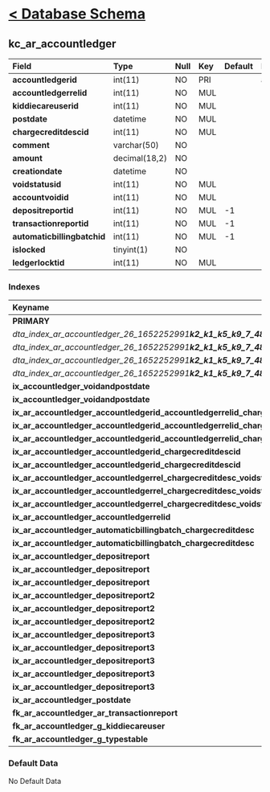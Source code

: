 # [< Database Schema](DatabaseSchema.md) #

## kc\_ar\_accountledger ##
| **Field** | Type | Null | Key | Default | Extra | Comment |
|:----------|:-----|:-----|:----|:--------|:------|:--------|
| **accountledgerid** | int(11) | NO | PRI |  | auto\_increment |  |
| **accountledgerrelid** | int(11) | NO | MUL |  |  |  |
| **kiddiecareuserid** | int(11) | NO | MUL |  |  |  |
| **postdate** | datetime | NO | MUL |  |  |  |
| **chargecreditdescid** | int(11) | NO | MUL |  |  |  |
| **comment** | varchar(50) | NO |  |  |  |  |
| **amount** | decimal(18,2) | NO |  |  |  |  |
| **creationdate** | datetime | NO |  |  |  |  |
| **voidstatusid** | int(11) | NO | MUL |  |  |  |
| **accountvoidid** | int(11) | NO | MUL |  |  |  |
| **depositreportid** | int(11) | NO | MUL | -1 |  |  |
| **transactionreportid** | int(11) | NO | MUL | -1 |  |  |
| **automaticbillingbatchid** | int(11) | NO | MUL | -1 |  |  |
| **islocked** | tinyint(1) | NO |  |  |  |  |
| **ledgerlocktid** | int(11) | NO | MUL |  |  |  |


### Indexes ###
| **Keyname** | Type | Unique | Packed | Column | Seq | Cardinality | Collation | Null | Comment |
|:------------|:-----|:-------|:-------|:-------|:----|:------------|:----------|:-----|:--------|
| **PRIMARY** | 0 | 0 | 0 | accountledgerid | 1 | 0 | A | 0 | 0 |
| __dta\_index\_ar\_accountledger\_26\_1652252991_**k2\_k1\_k5\_k9\_7\_4864**_| 1 | 1 | 1 | accountledgerrelid | 1 |  | A | 1 | 1 |
| __dta\_index\_ar\_accountledger\_26\_1652252991_**k2\_k1\_k5\_k9\_7\_4864**_| 1 | 1 | 1 | accountledgerid | 2 |  | A | 1 | 1 |
| __dta\_index\_ar\_accountledger\_26\_1652252991_**k2\_k1\_k5\_k9\_7\_4864**_| 1 | 1 | 1 | chargecreditdescid | 3 |  | A | 1 | 1 |
| __dta\_index\_ar\_accountledger\_26\_1652252991_**k2\_k1\_k5\_k9\_7\_4864**_| 1 | 1 | 1 | voidstatusid | 4 |  | A | 1 | 1 |
| **ix\_accountledger\_voidandpostdate** | 1 | 1 | 1 | voidstatusid | 1 |  | A | 1 | 1 |
| **ix\_accountledger\_voidandpostdate** | 1 | 1 | 1 | postdate | 2 |  | A | 1 | 1 |
| **ix\_ar\_accountledger\_accountledgerid\_accountledgerrelid\_chargecre** | 1 | 1 | 1 | accountledgerid | 1 |  | A | 1 | 1 |
| **ix\_ar\_accountledger\_accountledgerid\_accountledgerrelid\_chargecre** | 1 | 1 | 1 | accountledgerrelid | 2 |  | A | 1 | 1 |
| **ix\_ar\_accountledger\_accountledgerid\_accountledgerrelid\_chargecre** | 1 | 1 | 1 | chargecreditdescid | 3 |  | A | 1 | 1 |
| **ix\_ar\_accountledger\_accountledgerid\_chargecreditdescid** | 1 | 1 | 1 | accountledgerid | 1 |  | A | 1 | 1 |
| **ix\_ar\_accountledger\_accountledgerid\_chargecreditdescid** | 1 | 1 | 1 | chargecreditdescid | 2 |  | A | 1 | 1 |
| **ix\_ar\_accountledger\_accountledgerrel\_chargecreditdesc\_voidstatus** | 1 | 1 | 1 | chargecreditdescid | 1 |  | A | 1 | 1 |
| **ix\_ar\_accountledger\_accountledgerrel\_chargecreditdesc\_voidstatus** | 1 | 1 | 1 | accountledgerrelid | 2 |  | A | 1 | 1 |
| **ix\_ar\_accountledger\_accountledgerrel\_chargecreditdesc\_voidstatus** | 1 | 1 | 1 | voidstatusid | 3 |  | A | 1 | 1 |
| **ix\_ar\_accountledger\_accountledgerrelid** | 1 | 1 | 1 | accountledgerrelid | 1 |  | A | 1 | 1 |
| **ix\_ar\_accountledger\_automaticbillingbatch\_chargecreditdesc** | 1 | 1 | 1 | automaticbillingbatchid | 1 |  | A | 1 | 1 |
| **ix\_ar\_accountledger\_automaticbillingbatch\_chargecreditdesc** | 1 | 1 | 1 | chargecreditdescid | 2 |  | A | 1 | 1 |
| **ix\_ar\_accountledger\_depositreport** | 1 | 1 | 1 | accountledgerid | 1 |  | A | 1 | 1 |
| **ix\_ar\_accountledger\_depositreport** | 1 | 1 | 1 | depositreportid | 2 |  | A | 1 | 1 |
| **ix\_ar\_accountledger\_depositreport** | 1 | 1 | 1 | accountvoidid | 3 |  | A | 1 | 1 |
| **ix\_ar\_accountledger\_depositreport2** | 1 | 1 | 1 | accountvoidid | 1 |  | A | 1 | 1 |
| **ix\_ar\_accountledger\_depositreport2** | 1 | 1 | 1 | accountledgerrelid | 2 |  | A | 1 | 1 |
| **ix\_ar\_accountledger\_depositreport2** | 1 | 1 | 1 | chargecreditdescid | 3 |  | A | 1 | 1 |
| **ix\_ar\_accountledger\_depositreport3** | 1 | 1 | 1 | depositreportid | 1 |  | A | 1 | 1 |
| **ix\_ar\_accountledger\_depositreport3** | 1 | 1 | 1 | accountvoidid | 2 |  | A | 1 | 1 |
| **ix\_ar\_accountledger\_depositreport3** | 1 | 1 | 1 | accountledgerrelid | 3 |  | A | 1 | 1 |
| **ix\_ar\_accountledger\_depositreport3** | 1 | 1 | 1 | chargecreditdescid | 4 |  | A | 1 | 1 |
| **ix\_ar\_accountledger\_depositreport3** | 1 | 1 | 1 | accountledgerid | 5 |  | A | 1 | 1 |
| **ix\_ar\_accountledger\_postdate** | 1 | 1 | 1 | postdate | 1 |  | A | 1 | 1 |
| **fk\_ar\_accountledger\_ar\_transactionreport** | 1 | 1 | 1 | transactionreportid | 1 |  | A | 1 | 1 |
| **fk\_ar\_accountledger\_g\_kiddiecareuser** | 1 | 1 | 1 | kiddiecareuserid | 1 |  | A | 1 | 1 |
| **fk\_ar\_accountledger\_g\_typestable** | 1 | 1 | 1 | ledgerlocktid | 1 |  | A | 1 | 1 |


### Default Data ###
No Default Data